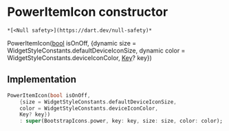 


# PowerItemIcon constructor




    *[<Null safety>](https://dart.dev/null-safety)*



PowerItemIcon([bool](https://api.flutter.dev/flutter/dart-core/bool-class.html) isOnOff, {dynamic size = WidgetStyleConstants.defaultDeviceIconSize, dynamic color = WidgetStyleConstants.deviceIconColor, [Key](https://api.flutter.dev/flutter/foundation/Key-class.html)? key})





## Implementation

```dart
PowerItemIcon(bool isOnOff,
    {size = WidgetStyleConstants.defaultDeviceIconSize,
    color = WidgetStyleConstants.deviceIconColor,
    Key? key})
    : super(BootstrapIcons.power, key: key, size: size, color: color);
```







